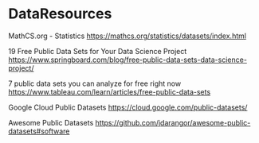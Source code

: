 # DataResources

MathCS.org - Statistics
https://mathcs.org/statistics/datasets/index.html

19 Free Public Data Sets for Your Data Science Project
https://www.springboard.com/blog/free-public-data-sets-data-science-project/

7 public data sets you can analyze for free right now
https://www.tableau.com/learn/articles/free-public-data-sets

Google Cloud Public Datasets
https://cloud.google.com/public-datasets/

Awesome Public Datasets
https://github.com/jdarangor/awesome-public-datasets#software
